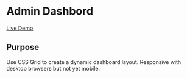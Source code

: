 # Admin Dashbord

[Live Demo](https://strallia.github.io/admin-dashbord/)

## Purpose

Use CSS Grid to create a dynamic dashboard layout. Responsive with desktop browsers but not yet mobile.